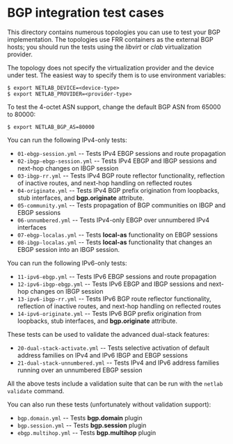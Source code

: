 # BGP integration test cases

This directory contains numerous topologies you can use to test your BGP implementation. The topologies use FRR containers as the external BGP hosts; you should run the tests using the *libvirt* or *clab* virtualization provider.

The topology does not specify the virtualization provider and the device under test. The easiest way to specify them is to use environment variables:

```
$ export NETLAB_DEVICE=<device-type>
$ export NETLAB_PROVIDER=<provider-type>
```

To test the 4-octet ASN support, change the default BGP ASN from 65000 to 80000:

```
$ export NETLAB_BGP_AS=80000
```

You can run the following IPv4-only tests:

* `01-ebgp-session.yml` -- Tests IPv4 EBGP sessions and route propagation
* `02-ibgp-ebgp-session.yml` -- Tests IPv4 EBGP and IBGP sessions and next-hop changes on IBGP session
* `03-ibgp-rr.yml` -- Tests IPv4 BGP route reflector functionality, reflection of inactive routes, and next-hop handling on reflected routes
* `04-originate.yml` -- Tests IPv4 BGP prefix origination from loopbacks, stub interfaces, and **bgp.originate** attribute.
* `05-community.yml` -- Tests propagation of BGP communities on IBGP and EBGP sessions
* `06-unnumbered.yml` -- Tests IPv4-only EBGP over unnumbered IPv4 interfaces
* `07-ebgp-localas.yml` -- Tests **local-as** functionality on EBGP sessions
* `08-ibgp-localas.yml` -- Tests **local-as** functionality that changes an EBGP session into an IBGP session.

You can run the following IPv6-only tests:

* `11-ipv6-ebgp.yml` -- Tests IPv6 EBGP sessions and route propagation
* `12-ipv6-ibgp-ebgp.yml` -- Tests IPv6 EBGP and IBGP sessions and next-hop changes on IBGP session
* `13-ipv6-ibgp-rr.yml` -- Tests IPv6 BGP route reflector functionality, reflection of inactive routes, and next-hop handling on reflected routes
* `14-ipv6-originate.yml` -- Tests IPv6 BGP prefix origination from loopbacks, stub interfaces, and **bgp.originate** attribute.

These tests can be used to validate the advanced dual-stack features:

* `20-dual-stack-activate.yml` -- Tests selective activation of default address families on IPv4 and IPv6 IBGP and EBGP sessions
* `21-dual-stack-unnumbered.yml` -- Tests IPv4 and IPv6 address families running over an unnumbered EBGP session

All the above tests include a validation suite that can be run with the `netlab validate` command.

You can also run these tests (unfortunately without validation support):

* `bgp.domain.yml` -- Tests **bgp.domain** plugin
* `bgp.session.yml` -- Tests **bgp.session** plugin
* `ebgp.multihop.yml` -- Tests **bgp.multihop** plugin
